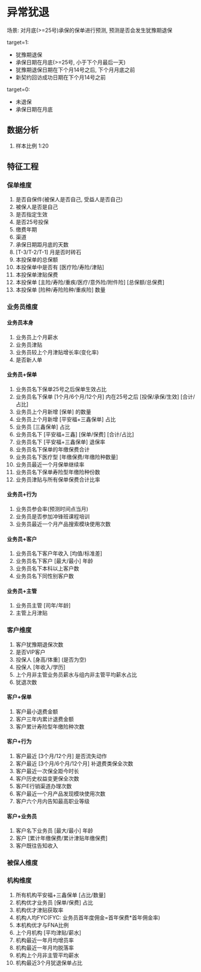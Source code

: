 # 异常犹退

场景: 对月底(>=25号)承保的保单进行预测, 预测是否会发生犹豫期退保

target=1:
- 犹豫期退保
- 承保日期在月底(>=25号, 小于下个月最后一天)
- 犹豫期退保日期在下个月14号之后, 下个月月底之前
- 新契约回访成功日期在下个月14号之前

target=0:
- 未退保
- 承保日期在月底

## 数据分析
1. 样本比例 1:20


## 特征工程

### 保单维度
1. 是否自保件(被保人是否自己, 受益人是否自己)
2. 被保人是否是自己
3. 是否指定生效
4. 是否25号投保
5. 缴费年期
6. 渠道
7. 承保日期距月底的天数
8. [T-3/T-2/T-1] 月是否时砖石
9.  本投保单的总保额
10. 本投保单中是否有 [医疗险/寿险/津贴]
11. 本投保单津贴保费
12. 本投保单 [主险/寿险/重疾/医疗/意外险/附件险] [总保额/总保费]
13. 本投保单 [险种/寿险险种/重疾险] 数量

### 业务员维度

#### 业务员本身
1. 业务员上个月薪水
2. 业务员津贴
3. 业务员较上个月津贴增长率(变化率)
4. 是否新人单

#### 业务员+保单
1. 业务员名下保单25号之后保单生效占比
2. 业务员名下保单 [1个月/6个月/12个月] 内在25号之后 [投保/承保/生效] [合计/占比]
3. 业务员上个月新增 [保单] 的数量
4. 业务员上个月新增 [平安福+三鑫保单] 占比
5. 业务员 [三鑫保单] 占比
6. 业务员名下 [平安福+三鑫] [保单/保费] [合计/占比] 
7. 业务员名下 [平安福+三鑫保单] 退保率
8. 业务员名下保单的年缴保费合计
9. 业务员名下医疗型 [年缴保费/年缴险种数量]
10. 业务员最近一个月保单继续率
11. 业务员名下保单寿险型年缴险种份数
12. 业务员津贴与所有保单保费合计比率

#### 业务员+行为
1. 业务员参会率(预测时间点当月)
2. 业务员是否参加冲锋班课程培训
3. 业务员最近一个月产品搜索模块使用次数

#### 业务员+客户
1. 业务员名下客户年收入 [均值/标准差]
2. 业务员名下客户 [最大/最小] 年龄
3. 业务员名下本科以上客户数
4. 业务员名下同性别客户数

#### 业务员+主管
1. 业务员主管 [司年/年龄]
2. 主管上月津贴

### 客户维度
1. 客户犹豫期退保次数
2. 是否VIP客户
3. 投保人 [身高/体重] (是否为空)
4. 投保人 [年收入/学历]
5. 上个月非主管业务员薪水与组内非主管平均薪水占比
6. 犹退次数

#### 客户+保单
1. 客户最小退费金额
2. 客户三年内累计退费金额
3. 客户累计寿险型年缴险种次数

#### 客户+行为
1. 客户最近 [3个月/12个月] 是否流失动作
2. 客户最近 [3个月/6个月/12个月] 补退费类保全次数
3. 客户最近一次保全距今时长
4. 客户历史权益变更保全次数
5. 客户E行销渠道办理次数
6. 客户最近一个月产品发现模块使用次数
7. 客户六个月内告知最高职业等级

#### 客户+业务员
1. 客户名下业务员 [最大/最小] 年龄
2. 客户 [累计年缴保费/累计津贴年缴保费]
3. 客户既往告知收入


### 被保人维度


### 机构维度
1. 所有机构平安福+三鑫保单 [占比/数量]
2. 机构优才业务员 [保单/保费] 占比
3. 机构优才津贴获取率
4. 机构人均FYC(FYC: 业务员首年度佣金=首年保费*首年佣金率)
5. 本机构优才与FNA比例
6. 上个月机构 [平均津贴/薪水]
7. 机构最近一年月均增员率
8. 机构最近一年月均脱落率
9. 机构上个月非主管平均薪水
10. 机构最近3个月犹退保单占比